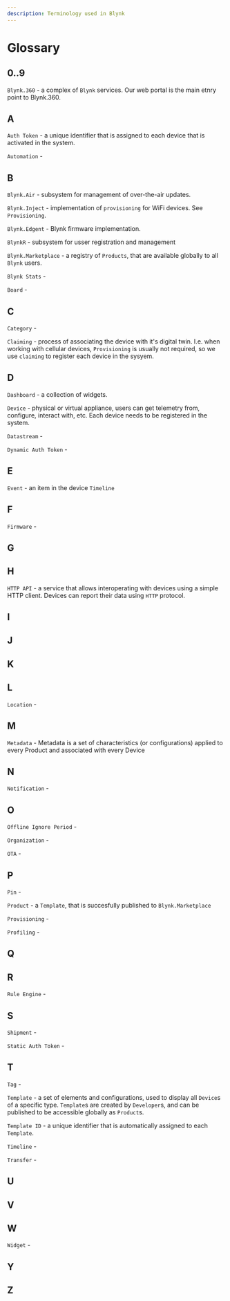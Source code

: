 ```yaml
---
description: Terminology used in Blynk
---
```


# Glossary

## 0..9

`Blynk.360` - a complex of `Blynk` services. Our web portal is the main etnry point to Blynk.360.

## A

`Auth Token` - a unique identifier that is assigned to each device that is activated in the system.

`Automation` -

## B

`Blynk.Air` - subsystem for management of over-the-air updates.

`Blynk.Inject` - implementation of `provisioning` for WiFi devices. See `Provisioning`.

`Blynk.Edgent` - Blynk firmware implementation.

`BlynkR` - subsystem for usser registration and management

`Blynk.Marketplace` - a registry of `Products`, that are available globally to all `Blynk` users.

`Blynk Stats` -

`Board` -

## C

`Category` -

`Claiming` - process of associating the device with it's digital twin. I.e. when working with cellular devices, `Provisioning` is usually not required, so we use `claiming` to register each device in the sysyem.

## D

`Dashboard` - a collection of widgets.

`Device` - physical or virtual appliance, users can get telemetry from, configure, interact with, etc. Each device needs to be registered in the system.

`Datastream` -

`Dynamic Auth Token` -

## E

`Event` - an item in the device `Timeline`

## F

`Firmware` -

## G

## H

`HTTP API` - a service that allows interoperating with devices using a simple HTTP client. Devices can report their data using `HTTP` protocol.

## I

## J

## K

## L

`Location` -

## M

`Metadata` - Metadata is a set of characteristics \(or configurations\) applied to every Product and associated with every Device

## N

`Notification` -

## O

`Offline Ignore Period` -

`Organization` -

`OTA` -

## P

`Pin` -

`Product` - a `Template`, that is succesfully published to `Blynk.Marketplace`

`Provisioning` -

`Profiling` -

## Q

## R

`Rule Engine` -

## S

`Shipment` -

`Static Auth Token` -

## T

`Tag` -

`Template` - a set of elements and configurations, used to display all `Device`s of a specific type. `Template`s are created by `Developer`s, and can be published to be accessible globally as `Product`s.

`Template ID` - a unique identifier that is automatically assigned to each `Template`.

`Timeline` -

`Transfer` -

## U

## V

## W

`Widget` -

## Y

## Z

